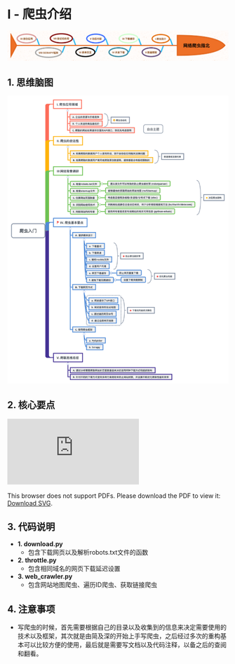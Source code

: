 # I - 爬虫介绍

<p align=center>
  <a href="https://github.com/EscapeLife/DotFiles.git">
    <img src="https://github.com/EscapeLife/web-crawler-guide/blob/master/images/%E7%BD%91%E7%BB%9C%E7%88%AC%E8%99%AB%E6%8C%87%E5%8C%97.png" >
  </a>
</p>

## 1. 思维脑图

<p align=center>
  <a href="https://github.com/EscapeLife/DotFiles.git">
    <img src="https://github.com/EscapeLife/web-crawler-guide/blob/master/images/%E7%88%AC%E8%99%AB%E5%85%A5%E9%97%A8-1.png" >
  </a>
</p>

## 2. 核心要点

<object data="https://github.com/EscapeLife/web-crawler-guide/blob/master/images/%E7%88%AC%E8%99%AB%E5%85%A5%E9%97%A8-2.pdf" width="700px" height="700px">
    <embed src="https://github.com/EscapeLife/web-crawler-guide/blob/master/images/%E7%88%AC%E8%99%AB%E5%85%A5%E9%97%A8-2.pdf">
        <p>This browser does not support PDFs. Please download the PDF to view it: <a href="https://github.com/EscapeLife/web-crawler-guide/blob/master/images/%E7%88%AC%E8%99%AB%E5%85%A5%E9%97%A8-2.svg">Download SVG</a>.</p>
    </embed>
</object>

## 3. 代码说明

- **1. download.py**
  - 包含下载网页以及解析robots.txt文件的函数
- **2. throttle.py**
  - 包含相同域名的网页下载延迟设置
- **3. web_crawler.py**
  - 包含网站地图爬虫、遍历ID爬虫、获取链接爬虫

## 4. 注意事项

- 写爬虫的时候，首先需要根据自己的目录以及收集到的信息来决定需要使用的技术以及框架，其次就是由简及深的开始上手写爬虫，之后经过多次的重构基本可以比较方便的使用，最后就是需要写文档以及代码注释，以备之后的查阅和翻看。
